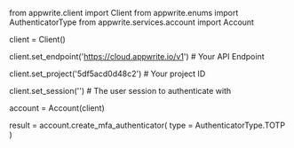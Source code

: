 from appwrite.client import Client
from appwrite.enums import AuthenticatorType
from appwrite.services.account import Account


client = Client()

client.set_endpoint('https://cloud.appwrite.io/v1') # Your API Endpoint

client.set_project('5df5acd0d48c2') # Your project ID

client.set_session('') # The user session to authenticate with

account = Account(client)

result = account.create_mfa_authenticator(
    type = AuthenticatorType.TOTP
)
